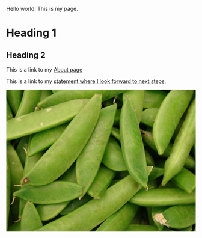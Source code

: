 Hello world! This is my page.

# Heading 1

## Heading 2

This is a link to my [About page](about.html)

This is a link to my [statement where I look forward to next steps](lookingforward.md).

![sugarsnap peas](sugarsnappeas.jpg)

